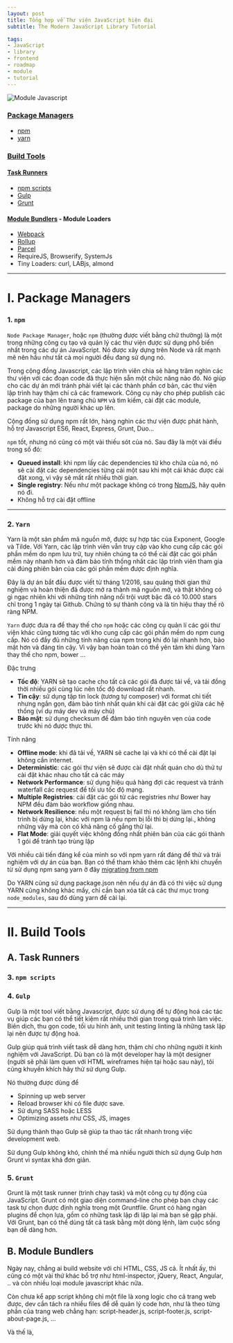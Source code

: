 ```yaml
---
layout: post
title: Tổng hợp về Thư viện JavaScript hiện đại
subtitle: The Modern JavaScript Library Tutorial

tags:
- JavaScript
- library
- frontend
- roadmap
- module
- tutorial
---
```


![Module Javascript](https://boxxv.github.io/img/posts/module-loading.png "Module Javascript")

### [Package Managers](#i-package-managers)
- [npm](#1-npm)
- [yarn](#2-yarn)

### [Build Tools](#ii-build-tools)

#### [Task Runners](#a-task-runners)
- [npm scripts](#3-npm-scripts)
- [Gulp](#4-gulp)
- [Grunt](#5-grunt)

#### [Module Bundlers](#b-module-bundlers) - Module Loaders
- [Webpack](#6-webpack)
- [Rollup](#7-rollup)
- [Parcel](#8-parcel)
- RequireJS, Browserify, SystemJs
- Tiny Loaders: curl, LABjs, almond

-----

# I. Package Managers

### 1. `npm`
`Node Package Manager`, hoặc `npm` (thường được viết bằng chữ thường) là một trong những công cụ tạo và quản lý các thư viện được sử dụng phổ biến nhất trong các dự án JavaScript. Nó được xây dựng trên Node và rất mạnh mẽ nên hầu như tất cả mọi người đều đang sử dụng nó.

Trong cộng đồng Javascript, các lập trình viên chia sẻ hàng trăm nghìn các thư viện với các đoạn code đã thực hiện sẵn một chức năng nào đó. Nó giúp cho các dự án mới tránh phải viết lại các thành phần cơ bản, các thư viện lập trình hay thậm chí cả các framework. Công cụ này cho phép publish các package của bạn lên trang chủ `NPM` và tìm kiếm, cài đặt các module, package do những người khác up lên.

Cộng đồng sử dụng npm rất lớn, hàng nghìn các thư viện được phát hành, hỗ trợ Javascript ES6, React, Express, Grunt, Duo…

`npm` tốt, nhưng nó cũng có một vài thiếu sót của nó. Sau đây là một vài điều trong số đó:
- **Queued install**: khi npm lấy các dependencies từ kho chứa của nó, nó sẽ cài đặt các dependencies từng cái một sau khi một cái khác được cài đặt xong, vì vậy sẽ mất rất nhiều thời gian.
- **Single registry**: Nếu như một package không có trong [NpmJS](https://www.npmjs.com), hãy quên nó đi.
- Không hỗ trợ cài đặt offline

-----

### 2. `Yarn`

Yarn là một sản phẩm mã nguồn mở, được sự hợp tác của Exponent, Google và Tilde. Với Yarn, các lập trình viên vẫn truy cập vào kho cung cấp các gói phần mềm do npm lưu trữ, tuy nhiên chúng ta có thể cài đặt các gói phần mềm này nhanh hơn và đảm bảo tính thống nhất các lập trình viên tham gia cài đúng phiên bản của các gói phần mềm được định nghĩa.

Đây là dự án bắt đầu được viết từ tháng 1/2016, sau quãng thời gian thử nghiệm và hoàn thiện đã được mở ra thành mã nguồn mở, và thật không có gì ngạc nhiên khi với những tính năng nổi trội vượt bậc đã có 10.000 stars chỉ trong 1 ngày tại Github. Chứng tỏ sự thành công và là tín hiệu thay thế rõ ràng NPM.

`Yarn` được đưa ra để thay thế cho `npm` hoặc các công cụ quản lí các gói thư viện khác cũng tương tác với kho cung cấp các gói phần mềm do npm cung cấp. Nó có đầy đủ những tính năng của npm trong khi đó lại nhanh hơn, bảo mật hơn và đáng tin cậy. Vì vậy bạn hoàn toàn có thể yên tâm khi dùng Yarn thay thế cho npm, bower ...

Đặc trưng
- **Tốc độ**: YARN sẽ tạo cache cho tất cả các gói đã được tải về, và tải đồng thời nhiều gói cùng lúc nên tốc độ download rất nhanh.
- **Tin cậy**: sử dụng tập tin lock (tương tự composer) với format chi tiết nhưng ngắn gọn, đảm bảo tính nhất quán khi cài đặt các gói giữa các hệ thống (ví dụ máy dev và máy chủ)
- **Bảo mật**: sử dụng checksum để đảm bảo tính nguyên vẹn của code trước khi nó được thực thi.

Tính năng
- **Offline mode**: khi đã tải về, YARN sẽ cache lại và khi có thể cài đặt lại không cần internet.
- **Deterministic**: các gói thư viện sẽ được cài đặt nhất quán cho dù thứ tự cài đặt khác nhau cho tất cả các máy
- **Network Performance**: sử dụng hiệu quả hàng đợi các request và tránh waterfall các request để tối ưu tốc độ mạng.
- **Multiple Registries**: cài đặt các gói từ các registries như Bower hay NPM đều đảm bảo workflow giống nhau.
- **Network Resilience**: nếu một request bị fail thì nó không làm cho tiến trình bị dừng lại, khác với npm là nếu npm bị lỗi thì bị dừng lại., không những vậy mà còn có khả năng cố gắng thử lại.
- **Flat Mode**: giải quyết việc không đồng nhất phiên bản của các gói thành 1 gói để tránh tạo trùng lặp

Với nhiều cải tiến đáng kể của mình so với npm yarn rất đáng để thử và trải nghiệm với dự án của bạn. Bạn có thể tham khảo thêm các lệnh khi chuyển từ sử dụng npm sang yarn ở đây [migrating from npm](https://classic.yarnpkg.com/en/docs/migrating-from-npm)

Do YARN cũng sử dụng package.json nên nếu dự án đã có thì việc sử dụng YARN cũng không khác mấy, chỉ cần bạn xóa tất cả các thư mục trong `node_modules`, sau đó dùng yarn để cài lại.


-----

# II. Build Tools
## A. Task Runners
### 3. `npm scripts`

### 4. `Gulp`
Gulp là một tool viết bằng Javascript, được sử dụng để tự động hoá các tác vụ giúp các bạn có thể tiết kiệm rất nhiều thời gian trong quá trình làm việc. Biên dịch, thu gọn code, tối ưu hình ảnh, unit testing linting là những task lập lại nên được tự động hoá.

Gulp giúp quá trình viết task dễ dàng hơn, thậm chí cho những người ít kinh nghiệm với JavaScript. Dù bạn có là một developer hay là một designer (người sẽ phải làm quen với HTML wireframes hiện tại hoặc sau này), tôi cũng khuyến khích hãy thử sử dụng Gulp.

Nó thường được dùng để
- Spinning up web server
- Reload browser khi có file được save.
- Sử dụng SASS hoặc LESS
- Optimizing assets như CSS, JS, images

Sử dụng thành thạo Gulp sẽ giúp ta thao tác rất nhanh trong việc development web.

Sử dụng Gulp không khó, chính thế mà nhiều người thích sử dụng Gulp hơn Grunt vì syntax khá đơn giản.

### 5. `Grunt`

Grunt là một task runner (trình chạy task) và một công cụ tự động của JavaScript. Grunt có một giao diện command-line cho phép bạn chạy các task tự chọn được định nghĩa trong một Gruntfile. Grunt có hàng ngàn plugins để chọn lựa, gồm có những task lập đi lập lại mà bạn sẽ gặp phải. Với Grunt, bạn có thể dùng tất cả task bằng một dòng lệnh, làm cuộc sống bạn dễ dàng hơn.

## B. Module Bundlers

Ngày nay, chẳng ai build website với chỉ HTML, CSS, JS cả. Ít nhất ấy, thì cũng có một vài thứ khác bổ trợ như html-inspector, jQuery, React, Angular, .. và còn nhiều loại module javascript khác nữa.

Còn chưa kể app script không chỉ một file là xong logic cho cả trang web được, dev cần tách ra nhiều files để dễ quản lý code hơn, như là theo từng phần của trang web chẳng hạn: script-header.js, script-footer.js, script-about-page.js, …

Và thế là, <script> tags trong cái body hay header hay cả hai bắt đầu xếp hàng dài nối nhau như thế này:

```html
<body>
    <script src="script-header.js"></script>
    <script src="script-footer.js"></script>
    <script src="https://cdnjs.cloudflare.com/ajax/libs/html-inspector/0.8.2/html-inspector.min.js"></script>
    <script src="https://cdnjs.cloudflare.com/ajax/libs/jquery/3.6.0/jquery.min.js"></script>
</body>
```

Thêm nữa nếu mấy cái script ở trên mà phụ thuộc vào nhau, không được sắp đúng vị trí thì bạn sẽ gặp các lỗi dạng như “Uncaught ReferenceError: $ is not defined“

Lỗi này xảy ra khi bạn viết code jquery trong file script-header.js mà load script jQuery ở sau file này. Thì lúc trình duyệt đọc đến file script-header.js nó sẽ báo lỗi là không tìm thấy jQuery.

Để sửa lỗi này thì các mô-đun được sử dụng ở những loại mô-đun cần được sắp xếp đúng thứ tự. Và thử tưởng tượng nếu có nhiều script thì việc sắp xếp chúng theo đúng thứ tự cần ưu tiên script nào load trước, cái nào load sau là cả một vấn đề, chưa nói chuyện nhìn vào cũng hơi hoa mắt.

Nhiệm vụ chính của bundler là gom hết tất cả các loại script lại cùng nhau theo thứ tự ưu tiên mà bạn đặt cho tụi nó và cho ra một file script duy nhất.

![Nguồn: freecodecamp.org](https://boxxv.github.io/img/posts/module-bundler.png "Nguồn: freecodecamp.org")

– tùy chọn xài javascript hoặc typescript
– tùy chọn xài HTML hoặc React
– tùy chọn xài CSS hoặc SASS

Bao trọn gói các loại modules khác như là lodash, firebase, … 


### 6. `Webpack`
Webpack hiện đang là `module loader` được sử dụng rộng rãi nhất hiện nay với cộng động support to lớn và những chức năng vô cùng mạnh mẽ.

Một cách đơn giản là ngày xưa chúng ta thường add những thư viện (3th parties) như `jquery`, `moment`, `select2`, `dtpicker`, `sticky`,... vào thẻ `script` để khi web load lên xong thì những thư viện này sẽ được `execute` và xử lý. Nhưng không còn như những ngày xưa chỉ vài dòng jquery là đủ dùng, sau này do việc code dưới front-end càng ngày càng phìng to nên việc quản lý code = javascript càng ngày càng tõ rõ sự quan trọng nên từ đó khái niệm `Module loader` ra đời.

Có khá nhiều thư viện từ nhỏ đến to ra đời cho việc này: Tiny Loaders (`curl`, `LABjs`, `almond`), `RequireJS`, `Browserify`, `SystemJs`, `Webpack` và gần đây đang nổi lên là `RollupJs`.

Nếu bạn nào có xài `SystemJs`, `Browserify` rồi thì thấy thật ra `Webpack` ra đời từ thừa hưởng những thành quả và kinh nghiệm từ những thư viện đó và phát triển lền một tầm mới tốt hơn cho công việc `quản lý module`.

Webpack là một trong những câu chuyện thành công nhất của cộng đồng JavaScript với hàng triệu lượt tải mỗi tháng cung cấp cho hàng chục nghìn trang web và ứng dụng. Nó có một hệ sinh thái rộng lớn, hàng chục người đóng góp.

Webpack được Tobias Koppers bắt đầu vào năm 2012 để giải quyết vấn đề khó khăn mà các công cụ hiện tại không giải quyết: xây dựng các ứng dụng phức tạp trên single page application (SPAs). Webpack được sinh ra và đã làm thay đổi nhiều thứ cũ bằng 2 thứ dưới đây:
- Việc tách code làm cho bạn có thể chia nhỏ ứng dụng của mình thành các phần có thể quản lý được load theo yêu cầu, có nghĩa là end-user có trang web tương tác nhanh hơn nếu họ phải đợi tất cả ứng dụng được tải xuống. Bạn có thể làm điều này bằng tay, nhưng... chúc may mắn.
- Các file tĩnh như hình ảnh và CSS có thể được import vào appication của bạn và được xem như một node được xem như một dependency. Webpack cũng có thể băm các tệp cho bạn.

### 7. `Rollup`
`React` đã thay thế `Webpack` bằng `Rollup`, điều này sẽ khiến nhiều người hỏi 'tại sao chọn Rollup thay vì dùng webpack?' Để có thể so sánh, Không chỉ React sử dụng Rollup mà `Vue`, `Ember`, `Preact`, `D3`, `Three.js`, `Moment` và hàng chục thư viện nổi tiếng khác cũng sử dụng `Rollup`. Vì vậy những gì đang xảy ra? Tại sao chúng ta không thể dùng duy nhất 1 gói JavaScript module bundler cho tất cả???

`Rollup` được tạo ra vì một lý do khác: làm phẳng các thư viện hiệu quả nhất, nó cho phép bạn code ứng dụng sử dụng các module `ES2015`, sau đó nó sẽ kết hợp tất cả các module thành một file nhằm giảm số lượng request http và cải thiện thời gian tải trang web. Mục đích của Rollup là trở nên nhanh và tạo các đoạn code rõ ràng và hiệu quả hơn bất kỳ công cụ đóng gói khác.

Các module ES2015 cho phép một cách tiếp cận khác nhau mà Rollup sử dụng. Tất cả code của bạn được đặt trong cùng một vị trí và đánh giá trong một lần gọi, dẫn đến code gọn nhẹ, đơn giản.

Tuy nhiên, có một sự khác biệt: tách code là một vấn đề phức tạp hơn, và tại thời điểm viết, Rollup chưa hỗ trợ việc tách code. Rollup không hỗ trợ việc thay thế nóng các module (Hot Module Replace). Và có thể là điểm trừ lớn nhất đối với những người đến Rollup: hầu hết các tệp CommonJS, một số đó không được biên dịch sang ES2015, trong khi webpack xử lý mọi thứ bạn muốn

#### Vậy tôi nên sử dụng cái gì?

Đến bây giờ, hy vọng rõ ràng là tại sao cả hai công cụ này lại tồn tại và hỗ trợ lẫn nhau - chúng phục vụ các mục đích khác nhau

Sử dụng webpack cho ứng dụng và Rollup cho thư viện

Đó không phải là một quy tắc cứng nhắc - nhiều trang web và ứng dụng được xây dựng bằng rollup, và cũng rất nhiều thư viện được xây dựng bằng webpack. Nhưng đó chỉ là một nguyên tắc nhỏ.

=> Nếu bạn cần tách code, hoặc bạn có file web resource tĩnh, hoặc bạn đang xây dựng một ứng dụng có nhiều phụ thuộc vào CommonJS, Webpack là một lựa chọn tốt.  
=> Nếu mã nguồn của bạn là các module ES2015 và bạn đang làm một cái gì đó để được sử dụng bởi những người khác, bạn có thể muốn Rollup.

Khi sử dụng Rollup, các modules được import vào sẽ được quyết định lúc biên dịch (trước khi thực thi) và bất kì exports nào không sử dụng sẽ được loại bỏ trước khi chương trình chạy. Vì vậy chúng ta sẽ tiết kiệm được dung lượng và giảm sự quá tải của code

Một tính năng tuyệt vời khác là của Rollup là Tree-shaking, sẽ loại bỏ các export không sử dụng trong gói. Do đó, thay vì import nguyên module, Tree-shaking cho phép bạn import phần mà bạn cần sử dụng.

### 8. `Parcel`

Parcel - một bundler nói "không" với config



-----
Tham khảo:

Npm  
- [https://viblo.asia/tags/npm](https://viblo.asia/tags/npm)
- [Cách tạo một NPM package đơn giản](https://viblo.asia/p/cach-tao-mot-npm-package-don-gian-3P0lPy3o5ox)
- [Tạo packages trong npm](https://viblo.asia/p/tao-packages-trong-npm-node-packages-manager-YWOZr6dNZQ0)
- [Quản lý các gói phụ thuộc với NPM](https://viblo.asia/p/manage-packages-dependencies-with-npm-YWOZrDLR5Q0)
- [Build và Publish một NPM Typescript package](https://viblo.asia/p/build-va-publish-mot-npm-typescript-package-gDVK2nGnKLj)
- [Publish package đầu tiên lên NPM như thế nào](https://viblo.asia/p/publish-package-dau-tien-len-npm-nhu-the-nao-Do754b7VZM6)
- [The package.json guide](https://viblo.asia/p/the-packagejson-guide-bWrZn0zY5xw)
- [Package-lock.json và những điều có thể bạn chưa biết](https://viblo.asia/p/package-lockjson-va-nhung-dieu-co-the-ban-chua-biet-RQqKL2WOl7z)
- [Tổng quan về NPM](https://viblo.asia/p/tong-quan-ve-npm-4P856dy3ZY3)
- [Mẹo và thủ thuật để làm việc với NPM](https://viblo.asia/p/meo-va-thu-thuat-de-lam-viec-voi-npm-djeZ1epYZWz)
- [Create and setup your Django project with webpack, npm and ReactJS (part1)](https://viblo.asia/p/create-and-setup-your-django-project-with-webpack-npm-and-reactjs-part1-aWj532jpl6m)
- [Sự khác nhau giữa npm và npx?](https://viblo.asia/p/su-khac-nhau-giua-npm-va-npx-bWrZnxM95xw)

-----
- [NPM, Yarn và Javascript](https://viblo.asia/p/npm-yarn-va-javascript-Eb85orNml2G)
- [Cài đặt một số Package trước khi làm dự án Nodejs](https://viblo.asia/p/cai-dat-mot-so-package-truoc-khi-lam-du-an-nodejs-Qpmlejm75rd)
- [Làm cách nào để sửa đổi thư viện trong node module](https://viblo.asia/p/lam-cach-nao-de-sua-doi-thu-vien-trong-node-module-eW65G6AalDO)

-----
Yarn  
- [https://viblo.asia/tags/yarn](https://viblo.asia/tags/yarn)
- [Yarn có gì mới so với npm](https://viblo.asia/p/yarn-co-gi-moi-so-voi-npm-Do754WR4lM6)
- [Yarn - Một cải tiến đáng kể so với NPM](https://viblo.asia/p/yarn-mot-cai-tien-dang-ke-so-voi-npm-yMnKMqRQK7P)
- [Hướng Dẫn Cài Đặt và Sử Dụng Yarn Package Manager](https://viblo.asia/p/huong-dan-cai-dat-va-su-dung-yarn-package-manager-4dbZNgoklYM)
- [Sử dụng Yarn với Rails](https://viblo.asia/p/su-dung-yarn-voi-rails-gDVK2jaAKLj)
- [Sử dụng Yarn trong dự án Laravel](https://viblo.asia/p/su-dung-yarn-trong-du-an-laravel-chuyen-training-php-tai-framgia-education-1Je5EjWAKnL)
- [Ứng dụng Yarn workspaces tạo ra những dự án Monorepo](https://viblo.asia/p/ung-dung-yarn-workspaces-tao-ra-nhung-du-an-monorepo-QpmleyXolrd)
- [Viết Javascript trong Rails 6 có gì khác? (với Webpacker, Yarn và Sprockets)](https://viblo.asia/p/viet-javascript-trong-rails-6-co-gi-khac-voi-webpacker-yarn-va-sprockets-924lJ4e0KPM)

-----
- [Sử dụng npm như một Build Tool](https://viblo.asia/p/su-dung-npm-nhu-mot-build-tool-jdWrvwq8Mw38)
- [https://viblo.asia/tags/gulp](https://viblo.asia/tags/gulp)
- [Mở đầu với Gulp](https://viblo.asia/p/mo-dau-voi-gulp-l5XRBVxmRqPe)
- [Gulp for beginner](https://viblo.asia/p/gulp-for-beginner-WAyK89knZxX)
- [Grunt - Javascript task runner](https://viblo.asia/p/grunt-javascript-task-runner-eJ1vOmqJMkby)
- [So sánh Gulp và Grunt](https://viblo.asia/p/so-sanh-gulp-va-grunt-157G5oY5RAje)

-----
Webpack  
- [https://viblo.asia/tags/webpack](https://viblo.asia/tags/webpack)
- [Bạn biết gì về Webpack?](https://viblo.asia/p/ban-biet-gi-ve-webpack-WAyK81wWZxX)
- [Webpack series - giới thiệu từ cơ bản đến căng cơ](https://viblo.asia/p/webpack-series-gioi-thieu-tu-co-ban-den-cang-co-d-ep1-07LKXEgEZV4)
- [Webpack series - CSS Splitting - Tách css trong Webpack](https://viblo.asia/p/webpack-series-ep2-css-splitting-tach-css-trong-webpack-GrLZDVn25k0)
- [Webpack series - code splitting - chia code trong webpack](https://viblo.asia/p/webpack-series-ep3-code-splitting-chia-code-trong-webpack-yMnKMyRzK7P)
- [Tại sao tôi lại chuyển từ Webpack sang Brunch?](https://viblo.asia/p/tai-sao-toi-lai-chuyen-tu-webpack-sang-brunch-oOVlYykQl8W)
- [Webpack và Rollup](https://viblo.asia/p/webpack-va-rollup-3P0lPvWoKox)

-----
Parcel  
- [module bundler là gì? Parcel – một bundler nói “không” với config](https://viblo.asia/p/module-bundler-la-gi-parcel-mot-bundler-noi-khong-voi-config-gDVK2o9vZLj)


-----
- [Roadmap to becoming a web developer in 2021](https://github.com/kamranahmedse/developer-roadmap)
- [Những thư viện và framework JavaScript quan trọng bạn cần biết](https://code.tutsplus.com/vi/articles/essential-javascript-libraries-and-frameworks-you-should-know-about--cms-29540)
- [The 40 Best JavaScript Libraries and Frameworks for 2021](https://kinsta.com/blog/javascript-libraries/)
- [Tương lai của JavaScript ra sao trong thế giới Front-End?](https://topdev.vn/blog/tuong-lai-cua-javascript-ra-sao-trong-the-gioi-front-end/)